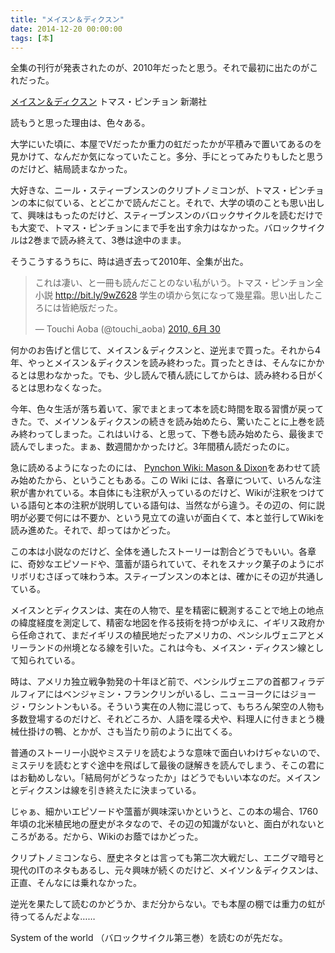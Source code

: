 ```yaml
---
title: "メイスン＆ディクスン"
date: 2014-12-20 00:00:00
tags: [本]
---
```


全集の刊行が発表されたのが、2010年だったと思う。それで最初に出たのがこれだった。 

  


[メイスン＆ディクスン](http://www.shinchosha.co.jp/book/537202/) トマス・ピンチョン 新潮社 

  


読もうと思った理由は、色々ある。 

  


大学にいた頃に、本屋でVだったか重力の虹だったかが平積みで置いてあるのを見かけて、なんだか気になっていたこと。多分、手にとってみたりもしたと思うのだけど、結局読まなかった。 

  


大好きな、ニール・スティーブンスンのクリプトノミコンが、トマス・ピンチョンの本に似ている、とどこかで読んだこと。それで、大学の頃のことも思い出して、興味はもったのだけど、スティーブンスンのバロックサイクルを読むだけでも大変で、トマス・ピンチョンにまで手を出す余力はなかった。バロックサイクルは2巻まで読み終えて、3巻は途中のまま。 

  


そうこうするうちに、時は過ぎ去って2010年、全集が出た。 

  


> これは凄い、と一冊も読んだことのない私がいう。トマス・ピンチョン全小説 http://bit.ly/9wZ628 学生の頃から気になって幾星霜。思い出したころには皆絶版だった。
> 
> — Touchi Aoba (@touchi_aoba) [2010, 6月 30](https://twitter.com/touchi_aoba/status/17433676219)

  


何かのお告げと信じて、メイスン＆ディクスンと、逆光まで買った。それから4年、やっとメイスン＆ディクスンを読み終わった。買ったときは、そんなにかかるとは思わなかった。でも、少し読んで積ん読にしてからは、読み終わる日がくるとは思わなくなった。 

  


今年、色々生活が落ち着いて、家でまとまって本を読む時間を取る習慣が戻ってきた。で、メイソン＆ディクスンの続きを読み始めたら、驚いたことに上巻を読み終わってしまった。これはいける、と思って、下巻も読み始めたら、最後まで読んでしまった。まぁ、数週間かかったけど。3年間積ん読だったのに。 

  


急に読めるようになったのには、 [Pynchon Wiki: Mason & Dixon](http://www.masondixon.pynchonwiki.com/wiki/index.php?title=Main_Page)をあわせて読み始めたから、ということもある。この Wiki には、各章について、いろんな注釈が書かれている。本自体にも注釈が入っているのだけど、Wikiが注釈をつけている語句と本の注釈が説明している語句は、当然ながら違う。その辺の、何に説明が必要で何には不要か、という見立ての違いが面白くて、本と並行してWikiを読み進めた。それで、却ってはかどった。 

  


この本は小説なのだけど、全体を通したストーリーは割合どうでもいい。各章に、奇妙なエピソードや、薀蓄が語られていて、それをスナック菓子のようにボリボリむさぼって味わう本。スティーブンスンの本とは、確かにその辺が共通している。 

  


メイスンとディクスンは、実在の人物で、星を精密に観測することで地上の地点の緯度経度を測定して、精密な地図を作る技術を持つがゆえに、イギリス政府から任命されて、まだイギリスの植民地だったアメリカの、ペンシルヴェニアとメリーランドの州境となる線を引いた。これは今も、メイスン・ディクスン線として知られている。 

  


時は、アメリカ独立戦争勃発の十年ほど前で、ペンシルヴェニアの首都フィラデルフィアにはベンジャミン・フランクリンがいるし、ニューヨークにはジョージ・ワシントンもいる。そういう実在の人物に混じって、もちろん架空の人物も多数登場するのだけど、それどころか、人語を喋る犬や、料理人に付きまとう機械仕掛けの鴨、とかが、さも当たり前のように出てくる。 

  


普通のストーリー小説やミステリを読むような意味で面白いわけぢゃないので、ミステリを読むとすぐ途中を飛ばして最後の謎解きを読んでしまう、そこの君にはお勧めしない。「結局何がどうなったか」はどうでもいい本なのだ。メイスンとディクスンは線を引き終えたに決まっている。 

  


じゃぁ、細かいエピソードや薀蓄が興味深いかというと、この本の場合、1760年頃の北米植民地の歴史がネタなので、その辺の知識がないと、面白がれないところがある。だから、Wikiのお蔭ではかどった。 

  


クリプトノミコンなら、歴史ネタとは言っても第二次大戦だし、エニグマ暗号と現代のITのネタもあるし、元々興味が続くのだけど、メイソン＆ディクスンは、正直、そんなには乗れなかった。 

  


逆光を果たして読むのかどうか、まだ分からない。でも本屋の棚では重力の虹が待ってるんだよな…… 

  


System of the world （バロックサイクル第三巻）を読むのが先だな。
